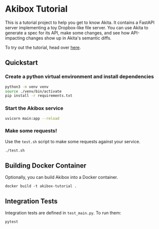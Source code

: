 # Akibox Tutorial

This is a tutorial project to help you get to know Akita.  It contains a
FastAPI server implementing a toy Dropbox-like file server.  You can use Akita
to generate a spec for its API, make some changes, and see how API-impacting
changes show up in Akita's semantic diffs.

To try out the tutorial, head over
[here](https://docs.akita.software/docs/get-to-know-akita).

## Quickstart

### Create a python virtual environment and install dependencies

```bash
python3 -m venv venv
source ./venv/bin/activate
pip install -r requirements.txt
```

### Start the Akibox service

```bash
uvicorn main:app --reload
```

### Make some requests!

Use the `test.sh` script to make some requests against your service.

```bash
./test.sh
```

## Building Docker Container

Optionally, you can build Akibox into a Docker container.

```
docker build -t akibox-tutorial .
```

## Integration Tests

Integration tests are defined in `test_main.py`.  To run them:

```bash
pytest
```

